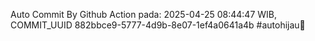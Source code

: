 Auto Commit By Github Action pada: 2025-04-25 08:44:47 WIB, COMMIT_UUID 882bbce9-5777-4d9b-8e07-1ef4a0641a4b #autohijau🗿
